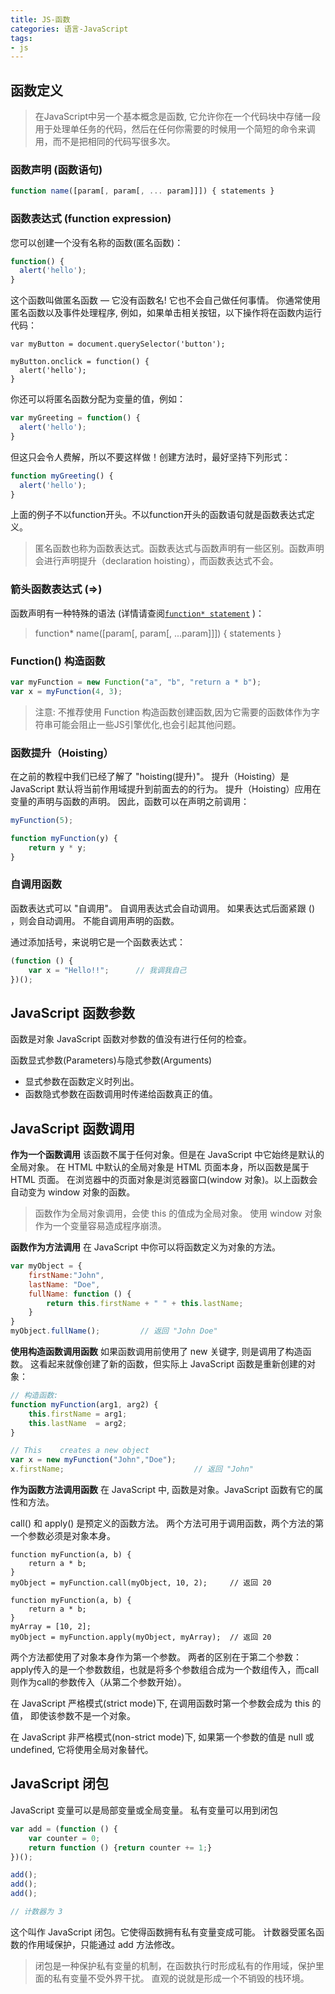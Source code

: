 ```yaml
---
title: JS-函数
categories: 语言-JavaScript
tags:
- js
---
```


## 函数定义
> 在JavaScript中另一个基本概念是函数, 它允许你在一个代码块中存储一段用于处理单任务的代码，然后在任何你需要的时候用一个简短的命令来调用，而不是把相同的代码写很多次。

### 函数声明 (函数语句)

```js
function name([param[, param[, ... param]]]) { statements }
```

### 函数表达式 (function expression)
您可以创建一个没有名称的函数(匿名函数)：
```js
function() {
  alert('hello');
}
```
这个函数叫做匿名函数 — 它没有函数名! 它也不会自己做任何事情。 你通常使用匿名函数以及事件处理程序, 例如，如果单击相关按钮，以下操作将在函数内运行代码：
```
var myButton = document.querySelector('button');

myButton.onclick = function() {
  alert('hello');
}
```

你还可以将匿名函数分配为变量的值，例如：
```js
var myGreeting = function() {
  alert('hello');
}
```
但这只会令人费解，所以不要这样做！创建方法时，最好坚持下列形式：
```js
function myGreeting() {
  alert('hello');
}
```

上面的例子不以function开头。不以function开头的函数语句就是函数表达式定义。

> 匿名函数也称为函数表达式。函数表达式与函数声明有一些区别。函数声明会进行声明提升（declaration hoisting），而函数表达式不会。

### 箭头函数表达式 (=>)
函数声明有一种特殊的语法 (详情请查阅[`function* statement`](https://developer.mozilla.org/zh-CN/docs/Web/JavaScript/Reference/Statements/function* "function* 这种声明方式(function关键字后跟一个星号）会定义一个生成器函数 (generator function)，它返回一个  Generator  对象。") )：

> function* name([param[, param[, ...param]]]) { statements }


### Function() 构造函数
```js
var myFunction = new Function("a", "b", "return a * b");
var x = myFunction(4, 3);
```

> 注意: 不推荐使用 Function 构造函数创建函数,因为它需要的函数体作为字符串可能会阻止一些JS引擎优化,也会引起其他问题。

### 函数提升（Hoisting）
在之前的教程中我们已经了解了 "hoisting(提升)"。
提升（Hoisting）是 JavaScript 默认将当前作用域提升到前面去的的行为。
提升（Hoisting）应用在变量的声明与函数的声明。
因此，函数可以在声明之前调用：
```js
myFunction(5);

function myFunction(y) {
    return y * y;
}
```

### 自调用函数
函数表达式可以 "自调用"。
自调用表达式会自动调用。
如果表达式后面紧跟 () ，则会自动调用。
不能自调用声明的函数。

通过添加括号，来说明它是一个函数表达式：
```js
(function () {
    var x = "Hello!!";      // 我调我自己
})();
```

## JavaScript 函数参数
函数是对象
JavaScript 函数对参数的值没有进行任何的检查。

函数显式参数(Parameters)与隐式参数(Arguments)

* 显式参数在函数定义时列出。
* 函数隐式参数在函数调用时传递给函数真正的值。

## JavaScript 函数调用
**作为一个函数调用**
该函数不属于任何对象。但是在 JavaScript 中它始终是默认的全局对象。
在 HTML 中默认的全局对象是 HTML 页面本身，所以函数是属于 HTML 页面。
在浏览器中的页面对象是浏览器窗口(window 对象)。以上函数会自动变为 window 对象的函数。

> 函数作为全局对象调用，会使 this 的值成为全局对象。
使用 window 对象作为一个变量容易造成程序崩溃。

**函数作为方法调用**
在 JavaScript 中你可以将函数定义为对象的方法。
```js
var myObject = {
    firstName:"John",
    lastName: "Doe",
    fullName: function () {
        return this.firstName + " " + this.lastName;
    }
}
myObject.fullName();         // 返回 "John Doe"
```

**使用构造函数调用函数**
如果函数调用前使用了 new 关键字, 则是调用了构造函数。
这看起来就像创建了新的函数，但实际上 JavaScript 函数是重新创建的对象：
```js
// 构造函数:
function myFunction(arg1, arg2) {
    this.firstName = arg1;
    this.lastName  = arg2;
}

// This    creates a new object
var x = new myFunction("John","Doe");
x.firstName;                             // 返回 "John"
```

**作为函数方法调用函数**
在 JavaScript 中, 函数是对象。JavaScript 函数有它的属性和方法。

call() 和 apply() 是预定义的函数方法。 两个方法可用于调用函数，两个方法的第一个参数必须是对象本身。
```
function myFunction(a, b) {
    return a * b;
}
myObject = myFunction.call(myObject, 10, 2);     // 返回 20
```

```
function myFunction(a, b) {
    return a * b;
}
myArray = [10, 2];
myObject = myFunction.apply(myObject, myArray);  // 返回 20
```
两个方法都使用了对象本身作为第一个参数。 两者的区别在于第二个参数： apply传入的是一个参数数组，也就是将多个参数组合成为一个数组传入，而call则作为call的参数传入（从第二个参数开始）。

在 JavaScript 严格模式(strict mode)下, 在调用函数时第一个参数会成为 this 的值， 即使该参数不是一个对象。

在 JavaScript 非严格模式(non-strict mode)下, 如果第一个参数的值是 null 或 undefined, 它将使用全局对象替代。

## JavaScript 闭包
JavaScript 变量可以是局部变量或全局变量。
私有变量可以用到闭包
```js
var add = (function () {
    var counter = 0;
    return function () {return counter += 1;}
})();

add();
add();
add();

// 计数器为 3
```

这个叫作 JavaScript 闭包。它使得函数拥有私有变量变成可能。
计数器受匿名函数的作用域保护，只能通过 add 方法修改。

> 闭包是一种保护私有变量的机制，在函数执行时形成私有的作用域，保护里面的私有变量不受外界干扰。
> 直观的说就是形成一个不销毁的栈环境。
